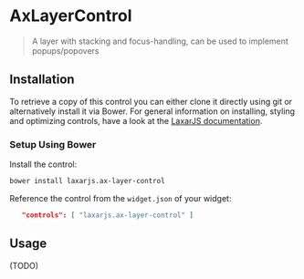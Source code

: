 # AxLayerControl

> A layer with stacking and focus-handling, can be used to implement popups/popovers


## Installation

To retrieve a copy of this control you can either clone it directly using git or alternatively install it via Bower.
For general information on installing, styling and optimizing controls, have a look at the [LaxarJS documentation](https://github.com/LaxarJS/laxar/blob/master/docs/manuals/installing_controls.md).

### Setup Using Bower

Install the control:

```sh
bower install laxarjs.ax-layer-control
```

Reference the control from the `widget.json` of your widget:
 
```json
   "controls": [ "laxarjs.ax-layer-control" ]
```


## Usage

(TODO)
